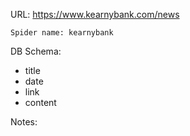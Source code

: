 URL: https://www.kearnybank.com/news

    Spider name: kearnybank

DB Schema:
- title
- date
- link
- content

Notes: